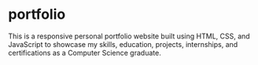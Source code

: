 # portfolio
This is a responsive personal portfolio website built using HTML, CSS, and JavaScript to showcase my skills, education, projects, internships, and certifications as a Computer Science graduate.
